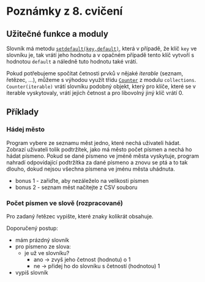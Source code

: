 # Poznámky z 8. cvičení

## Užitečné funkce a moduly
Slovník má metodu [`setdefault(key,default)`](https://docs.python.org/3/library/stdtypes.html#dict.setdefault), která v případě, že klíč `key` ve slovníku je, tak vrátí jeho hodnotu a v opačném případě tento klíč vytvoří s hodnotou `default` a náledně tuto hodnotu také vrátí.

Pokud potřebujeme spočítat četnosti prvků v nějaké *iterable* (seznam, řetězec, ...), můžeme s výhodou využít třídu [`Counter`](https://docs.python.org/3/library/collections.html#collections.Counter) z modulu `collections`. `Counter(iterable)` vrátí slovníku podobný objekt, který pro klíče, které se v iterable vyskytovaly, vrátí jejich četnost a pro libovolný jiný klíč vrátí 0. 

## Příklady
### Hádej město
Program vybere ze seznamu měst jedno, které nechá uživateli hádat. Zobrazí
uživateli tolik podtržítek, jako má město počet písmen a nechá ho hádat písmeno.
Pokud se dané písmeno ve jméně města vyskytuje, program nahradí odpovídající
podtržítka za dané písmeno a znovu se ptá a to tak dlouho, dokud nejsou všechna
písmena ve jménu města uhádnuta. 

 - bonus 1 - zařiďte, aby nezáleželo na velikosti písmen
 - bonus 2 - seznam měst načítejte z CSV souboru

### Počet písmen ve slově (rozpracované)
Pro zadaný řetězec vypište, které znaky kolikrát obsahuje.

Doporučený postup:
- mám prázdný slovník
- pro písmeno ze slova:
  - je už ve slovníku?
    - ano -> zvyš jeho četnost (hodnotu) o 1
    - ne -> přidej ho do slovníku s četností (hodnotou) 1
- vypiš slovník

